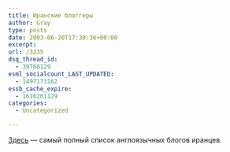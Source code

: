 ```yaml
---
title: Иранские блоггеры
author: Gray
type: posts
date: 2003-06-20T17:30:36+00:00
excerpt:
url: /3235
dsq_thread_id:
  - 39768129
esml_socialcount_LAST_UPDATED:
  - 1497173162
essb_cache_expire:
  - 1616261129
categories:
  - Uncategorized

---
```








<a href="http://hoder.com/weblog/archives/007442.html" target="_blank">Здесь</a> &#8212; самый полный список англоязычных блогов иранцев.